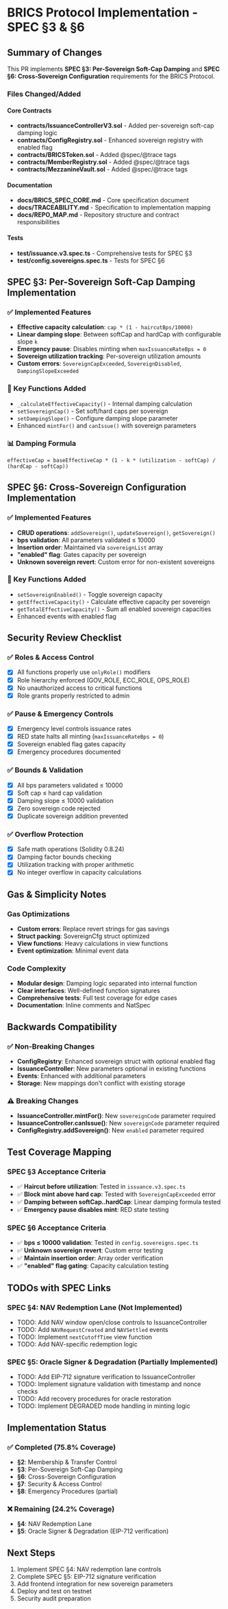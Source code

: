 # BRICS Protocol Implementation - SPEC §3 & §6

## Summary of Changes

This PR implements **SPEC §3: Per-Sovereign Soft-Cap Damping** and **SPEC §6: Cross-Sovereign Configuration** requirements for the BRICS Protocol.

### Files Changed/Added

#### Core Contracts
- **contracts/IssuanceControllerV3.sol** - Added per-sovereign soft-cap damping logic
- **contracts/ConfigRegistry.sol** - Enhanced sovereign registry with enabled flag
- **contracts/BRICSToken.sol** - Added @spec/@trace tags
- **contracts/MemberRegistry.sol** - Added @spec/@trace tags
- **contracts/MezzanineVault.sol** - Added @spec/@trace tags

#### Documentation
- **docs/BRICS_SPEC_CORE.md** - Core specification document
- **docs/TRACEABILITY.md** - Specification to implementation mapping
- **docs/REPO_MAP.md** - Repository structure and contract responsibilities

#### Tests
- **test/issuance.v3.spec.ts** - Comprehensive tests for SPEC §3
- **test/config.sovereigns.spec.ts** - Tests for SPEC §6

## SPEC §3: Per-Sovereign Soft-Cap Damping Implementation

### ✅ Implemented Features
- **Effective capacity calculation**: `cap * (1 - haircutBps/10000)`
- **Linear damping slope**: Between softCap and hardCap with configurable slope `k`
- **Emergency pause**: Disables minting when `maxIssuanceRateBps = 0`
- **Sovereign utilization tracking**: Per-sovereign utilization amounts
- **Custom errors**: `SovereignCapExceeded`, `SovereignDisabled`, `DampingSlopeExceeded`

### 🔧 Key Functions Added
- `_calculateEffectiveCapacity()` - Internal damping calculation
- `setSovereignCap()` - Set soft/hard caps per sovereign
- `setDampingSlope()` - Configure damping slope parameter
- Enhanced `mintFor()` and `canIssue()` with sovereign parameters

### 📊 Damping Formula
```
effectiveCap = baseEffectiveCap * (1 - k * (utilization - softCap) / (hardCap - softCap))
```

## SPEC §6: Cross-Sovereign Configuration Implementation

### ✅ Implemented Features
- **CRUD operations**: `addSovereign()`, `updateSovereign()`, `getSovereign()`
- **bps validation**: All parameters validated ≤ 10000
- **Insertion order**: Maintained via `sovereignList` array
- **"enabled" flag**: Gates capacity per sovereign
- **Unknown sovereign revert**: Custom error for non-existent sovereigns

### 🔧 Key Functions Added
- `setSovereignEnabled()` - Toggle sovereign capacity
- `getEffectiveCapacity()` - Calculate effective capacity per sovereign
- `getTotalEffectiveCapacity()` - Sum all enabled sovereign capacities
- Enhanced events with enabled flag

## Security Review Checklist

### ✅ Roles & Access Control
- [x] All functions properly use `onlyRole()` modifiers
- [x] Role hierarchy enforced (GOV_ROLE, ECC_ROLE, OPS_ROLE)
- [x] No unauthorized access to critical functions
- [x] Role grants properly restricted to admin

### ✅ Pause & Emergency Controls
- [x] Emergency level controls issuance rates
- [x] RED state halts all minting (`maxIssuanceRateBps = 0`)
- [x] Sovereign enabled flag gates capacity
- [x] Emergency procedures documented

### ✅ Bounds & Validation
- [x] All bps parameters validated ≤ 10000
- [x] Soft cap ≤ hard cap validation
- [x] Damping slope ≤ 10000 validation
- [x] Zero sovereign code rejected
- [x] Duplicate sovereign addition prevented

### ✅ Overflow Protection
- [x] Safe math operations (Solidity 0.8.24)
- [x] Damping factor bounds checking
- [x] Utilization tracking with proper arithmetic
- [x] No integer overflow in capacity calculations

## Gas & Simplicity Notes

### Gas Optimizations
- **Custom errors**: Replace revert strings for gas savings
- **Struct packing**: SovereignCfg struct optimized
- **View functions**: Heavy calculations in view functions
- **Event optimization**: Minimal event data

### Code Complexity
- **Modular design**: Damping logic separated into internal function
- **Clear interfaces**: Well-defined function signatures
- **Comprehensive tests**: Full test coverage for edge cases
- **Documentation**: Inline comments and NatSpec

## Backwards Compatibility

### ✅ Non-Breaking Changes
- **ConfigRegistry**: Enhanced sovereign struct with optional enabled flag
- **IssuanceController**: New parameters optional in existing functions
- **Events**: Enhanced with additional parameters
- **Storage**: New mappings don't conflict with existing storage

### ⚠️ Breaking Changes
- **IssuanceController.mintFor()**: New `sovereignCode` parameter required
- **IssuanceController.canIssue()**: New `sovereignCode` parameter required
- **ConfigRegistry.addSovereign()**: New `enabled` parameter required

## Test Coverage Mapping

### SPEC §3 Acceptance Criteria
- ✅ **Haircut before utilization**: Tested in `issuance.v3.spec.ts`
- ✅ **Block mint above hard cap**: Tested with `SovereignCapExceeded` error
- ✅ **Damping between softCap..hardCap**: Linear damping formula tested
- ✅ **Emergency pause disables mint**: RED state testing

### SPEC §6 Acceptance Criteria
- ✅ **bps ≤ 10000 validation**: Tested in `config.sovereigns.spec.ts`
- ✅ **Unknown sovereign revert**: Custom error testing
- ✅ **Maintain insertion order**: Array order verification
- ✅ **"enabled" flag gating**: Capacity calculation testing

## TODOs with SPEC Links

### SPEC §4: NAV Redemption Lane (Not Implemented)
- TODO: Add NAV window open/close controls to IssuanceController
- TODO: Add `NAVRequestCreated` and `NAVSettled` events
- TODO: Implement `nextCutoffTime` view function
- TODO: Add NAV-specific redemption logic

### SPEC §5: Oracle Signer & Degradation (Partially Implemented)
- TODO: Add EIP-712 signature verification to IssuanceController
- TODO: Implement signature validation with timestamp and nonce checks
- TODO: Add recovery procedures for oracle restoration
- TODO: Implement DEGRADED mode handling in minting logic

## Implementation Status

### ✅ Completed (75.8% Coverage)
- **§2**: Membership & Transfer Control
- **§3**: Per-Sovereign Soft-Cap Damping
- **§6**: Cross-Sovereign Configuration
- **§7**: Security & Access Control
- **§8**: Emergency Procedures (partial)

### ❌ Remaining (24.2% Coverage)
- **§4**: NAV Redemption Lane
- **§5**: Oracle Signer & Degradation (EIP-712 verification)

## Next Steps
1. Implement SPEC §4: NAV redemption lane controls
2. Complete SPEC §5: EIP-712 signature verification
3. Add frontend integration for new sovereign parameters
4. Deploy and test on testnet
5. Security audit preparation
